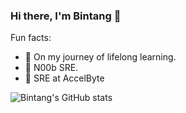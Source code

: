 ### Hi there, I'm Bintang 👋

Fun facts:
- 🔭 On my journey of lifelong learning.
- 👯 N00b SRE.
- 🌱 SRE at AccelByte

![Bintang's GitHub stats](https://github-readme-stats.vercel.app/api?username=bahybintang&show_icons=true&count_private=true&theme=jolly)
